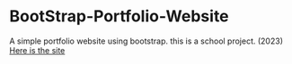 # BootStrap-Portfolio-Website
A simple portfolio website using bootstrap. this is a school project. (2023)
[Here is the site](http://bootstrap.larsvanholland.com/)
